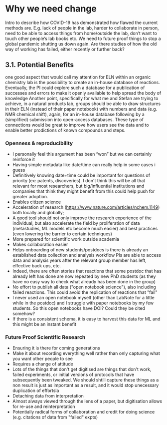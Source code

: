 # Why we need change

Intro to describe how COVID-19 has demonstrated how flawed the current methods are. E.g. lack of people in the lab, harder to collaborate in person, need to be able to access things from home/outside the lab, don’t want to touch other people’s lab books etc. We need to future proof things to stop a global pandemic shutting us down again.
Are there studies of how the old way of working has failed, either recently or further back?

## 3.1. Potential Benefits

one good aspect that would call my attention for ELN within an organic chemistry lab is the possibility to create an in-house database of reactions. Eventually, the PI could explore such a database for a publication of successes and errors to make it openly available to help spread the body of knowledge
Another point, specifically for what me and Stefan are trying to achieve, in a natural products lab, groups should be able to draw structures in their ELN (instead of their paper notebook) with numbers and data (e.g. NMR chemical shift), again, for an in-house database following by a (simplified) submission into open-access databases. These type of connections would be great to improve how users see the data and to enable better prodictions of known compounds and steps.

### Openness & reproducibility

- I personally feel this argument has been “won” but we can certainly reinforce it
- Having simple metadata like date/time can really help in some cases i guess 
- Definitively knowing date+time could be important for questions of priority (ex: patents, discoveries). I don't think this will be all that relevant for most researchers, but big/influential institutions and companies that think they might benefit from this could help push for greater adoption.
- Enables citizen science 
- Acceleration of research (https://www.nature.com/articles/nchem.1149) both locally and globally;
- A good tool should not only improve the research experience of the individual, but also accelerate the field by proliferation of data (metastudies, ML models etc become much easier) and best practices (even lowering the barrier to certain techniques)
- More prepared for scientific work outside academia
- Makes collaboration easier 
- Helps onboarding of new students/postdocs is there is already an established data collection and analysis workflow
PIs are able to access data and analysis years after the relevant group member has left, effective back ups, etc.
- Indeed, there are often stories that reactions that some postdoc that has already left has done are now repeated by new PhD students (as they have no easy way to check what already has been done in the group) 
- No effort to publish all data ("open notebook science"), also including failed reactions. This could avoid the replication of reactions that "fail" 
- I never used an open notebook myself (other than LabNote for a little while in the postdoc) and I struggle with paper notebooks by my few students. So this open notebooks have DOI? Could they be cited somehow?
- If there is a consistent schema, it is easy to harvest this data for ML and this might be an instant benefit

### Future Proof Scientific Research

- Ensuring it is there for coming generations
- Make it about recording everything well rather than only capturing what you want other people to see
- Requires a change of attitude
- Lots of the things that don't get digitised are things that don't work, failed experiments, or initial versions of protocols that have subsequently been tweaked. We should shtill capture these things as a non result is just as important as a result, and it would stop unecessary duplication of effortsla
- Detaching data from interpretation
- Almost always viewed through the lens of a paper, but digitisation allows for re-use and reinterpretation
- Potentially radical forms of collaboration and credit for doing science (e.g. citations of data from "failed" expts)
